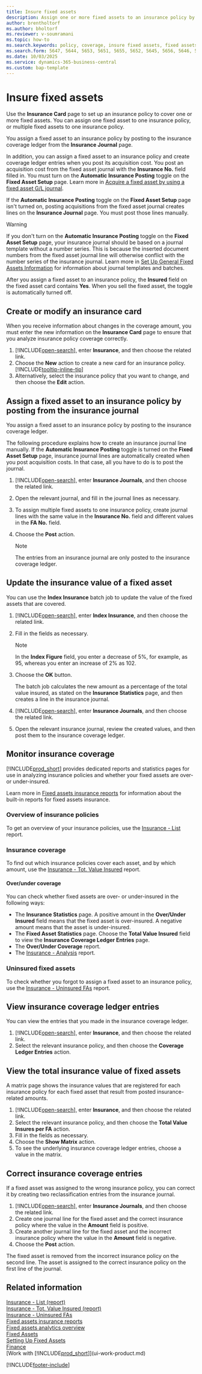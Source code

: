 ```yaml
---
title: Insure fixed assets
description: Assign one or more fixed assets to an insurance policy by posting to the insurance coverage ledger using the Insurance Journal page.
author: brentholtorf
ms.author: bholtorf
ms.reviewer: v-soumramani
ms.topic: how-to
ms.search.keywords: policy, coverage, insure fixed assets, fixed assets
ms.search.form: 5647, 5644, 5653, 5651, 5655, 5652, 5645, 5656, 5646, 5648, 9275
ms.date: 10/03/2025
ms.service: dynamics-365-business-central
ms.custom: bap-template
---
```


# Insure fixed assets

Use the **Insurance Card** page to set up an insurance policy to cover one or more fixed assets. You can assign one fixed asset to one insurance policy, or multiple fixed assets to one insurance policy.

You assign a fixed asset to an insurance policy by posting to the insurance coverage ledger from the **Insurance Journal** page.

In addition, you can assign a fixed asset to an insurance policy and create coverage ledger entries when you post its acquisition cost. You post an acquisition cost from the fixed asset journal with the **Insurance No.** field filled in. You must turn on the **Automatic Insurance Posting** toggle on the **Fixed Asset Setup** page. Learn more in [Acquire a fixed asset by using a fixed asset G/L journal](fa-how-acquire.md#acquire-a-fixed-asset-by-using-a-fixed-asset-gl-journal).

If the **Automatic Insurance Posting** toggle on the **Fixed Asset Setup** page isn't turned on, posting acquisitions from the fixed asset journal creates lines on the **Insurance Journal** page. You must post those lines manually.

> [!WARNING]  
> If you don't turn on the **Automatic Insurance Posting** toggle on the **Fixed Asset Setup** page, your insurance journal should be based on a journal template without a number series. This is because the inserted document numbers from the fixed asset journal line will otherwise conflict with the number series of the insurance journal. Learn more in [Set Up General Fixed Assets Information](fa-how-setup-general.md) for information about journal templates and batches.

After you assign a fixed asset to an insurance policy, the **Insured** field on the fixed asset card contains **Yes**. When you sell the fixed asset, the toggle is automatically turned off.

## Create or modify an insurance card

When you receive information about changes in the coverage amount, you must enter the new information on the **Insurance Card** page to ensure that you analyze insurance policy coverage correctly.  

1. [!INCLUDE[open-search](includes/open-search.md)], enter **Insurance**, and then choose the related link.
1. Choose the **New** action to create a new card for an insurance policy. [!INCLUDE[tooltip-inline-tip](includes/tooltip-inline-tip_md.md)]
1. Alternatively, select the insurance policy that you want to change, and then choose the **Edit** action.

## Assign a fixed asset to an insurance policy by posting from the insurance journal

You assign a fixed asset to an insurance policy by posting to the insurance coverage ledger.  

The following procedure explains how to create an insurance journal line manually. If the **Automatic Insurance Posting** toggle is turned on the **Fixed Asset Setup** page, insurance journal lines are automatically created when you post acquisition costs. In that case, all you have to do is to post the journal.  

1. [!INCLUDE[open-search](includes/open-search.md)], enter **Insurance Journals**, and then choose the related link.  
1. Open the relevant journal, and fill in the journal lines as necessary.  
1. To assign multiple fixed assets to one insurance policy, create journal lines with the same value in the **Insurance No.** field and different values in the **FA No.** field.  
1. Choose the **Post** action.  

   > [!NOTE]  
   > The entries from an insurance journal are only posted to the insurance coverage ledger.  

## Update the insurance value of a fixed asset

You can use the **Index Insurance** batch job to update the value of the fixed assets that are covered.  

1. [!INCLUDE[open-search](includes/open-search.md)], enter **Index Insurance**, and then choose the related link.
1. Fill in the fields as necessary.

   > [!NOTE]  
   > In the **Index Figure** field, you enter a decrease of 5%, for example, as 95, whereas you enter an increase of 2% as 102.  
1. Choose the **OK** button.  

   The batch job calculates the new amount as a percentage of the total value insured, as stated on the **Insurance Statistics** page, and then creates a line in the insurance journal.  
1. [!INCLUDE[open-search](includes/open-search.md)], enter **Insurance Journals**, and then choose the related link.  
1. Open the relevant insurance journal, review the created values, and then post them to the insurance coverage ledger.  

## Monitor insurance coverage

[!INCLUDE[prod_short](includes/prod_short.md)] provides dedicated reports and statistics pages for use in analyzing insurance policies and whether your fixed assets are over- or under-insured.  

Learn more in [Fixed assets insurance reports](fa-reports.md#fixed-assets-insurance-reports) for information about the built-in reports for fixed assets insurance.

### Overview of insurance policies

To get an overview of your insurance policies, use the [Insurance - List](reports/report-5621.md) report.

### Insurance coverage

To find out which insurance policies cover each asset, and by which amount, use the [Insurance - Tot. Value Insured](reports/report-5625.md) report.

#### Over/under coverage

You can check whether fixed assets are over- or under-insured in the following ways:  

* The **Insurance Statistics** page. A positive amount in the **Over/Under Insured** field means that the fixed asset is over-insured. A negative amount means that the asset is under-insured.  
* The **Fixed Asset Statistics** page. Choose the **Total Value Insured** field to view the **Insurance Coverage Ledger Entries** page.  
* The **Over/Under Coverage** report.  
* The [Insurance - Analysis](reports/report-5620.md) report.  

### Uninsured fixed assets

To check whether you forgot to assign a fixed asset to an insurance policy, use the [Insurance - Uninsured FAs](reports/report-5626.md) report.

## View insurance coverage ledger entries

You can view the entries that you made in the insurance coverage ledger.  

1. [!INCLUDE[open-search](includes/open-search.md)], enter **Insurance**, and then choose the related link.  
1. Select the relevant insurance policy, and then choose the **Coverage Ledger Entries** action.  

## View the total insurance value of fixed assets

A matrix page shows the insurance values that are registered for each insurance policy for each fixed asset that result from posted insurance-related amounts.  

1. [!INCLUDE[open-search](includes/open-search.md)], enter **Insurance**, and then choose the related link.  
1. Select the relevant insurance policy, and then choose the **Total Value Insures per FA** action.  
1. Fill in the fields as necessary.  
1. Choose the **Show Matrix** action.  
1. To see the underlying insurance coverage ledger entries, choose a value in the matrix.  

## Correct insurance coverage entries

If a fixed asset was assigned to the wrong insurance policy, you can correct it by creating two reclassification entries from the insurance journal.  

1. [!INCLUDE[open-search](includes/open-search.md)], enter **Insurance Journals**, and then choose the related link.  
1. Create one journal line for the fixed asset and the correct insurance policy where the value in the **Amount** field is positive.  
1. Create another journal line for the fixed asset and the incorrect insurance policy where the value in the **Amount** field is negative.  
1. Choose the **Post** action.  

The fixed asset is removed from the incorrect insurance policy on the second line. The asset is assigned to the correct insurance policy on the first line of the journal.  

## Related information

[Insurance - List (report)](reports/report-5621.md)  
[Insurance - Tot. Value Insured (report)](reports/report-5625.md)  
[Insurance - Uninsured FAs](reports/report-5626.md)  
[Fixed assets insurance reports](fa-reports.md#fixed-assets-insurance-reports)  
[Fixed assets analytics overview](fa-analytics-overview.md)  
[Fixed Assets](fa-manage.md)  
[Setting Up Fixed Assets](fa-setup.md)  
[Finance](finance.md)  
[Work with [!INCLUDE[prod_short](includes/prod_short.md)]](ui-work-product.md)  

[!INCLUDE[footer-include](includes/footer-banner.md)]
